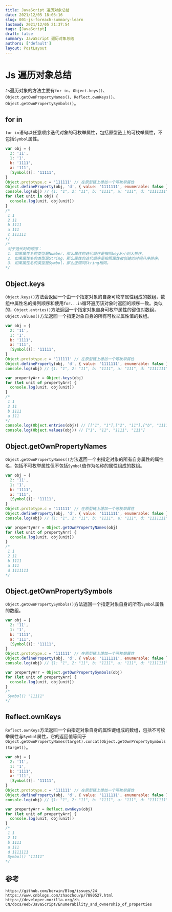 ```yaml
---
title: JavaScript 遍历对象总结
date: 2021/12/05 18:03:16
slug: 001-js-foreach-summary-learn
lastmod: 2021/12/05 21:37:54
tags: [JavaScript]
draft: false
summary: JavaScript 遍历对象总结
authors: ['default']
layout: PostLayout
---
```


# Js 遍历对象总结

`Js`遍历对象的方法主要有`for in`、`Object.keys()`、`Object.getOwnPropertyNames()`、`Reflect.ownKeys()`、`Object.getOwnPropertySymbols()`。

## for in

`for in`语句以任意顺序迭代对象的可枚举属性，包括原型链上的可枚举属性，不包括`Symbol`属性。

```javascript
var obj = {
  2: '11',
  1: '1',
  b: '1111',
  a: '111',
  [Symbol()]: '11111',
}
Object.prototype.c = '111111' // 在原型链上增加一个可枚举属性
Object.defineProperty(obj, 'd', { value: '1111111', enumerable: false }) // 在obj上增加一个不可枚举属性
console.log(obj) // {1: "1", 2: "11", b: "1111", a: "111", d: "1111111", Symbol(): "11111"}
for (let unit in obj) {
  console.log(unit, obj[unit])
}
/* 
 1 1
 2 11
 b 1111
 a 111
 c 111111
*/
/*
 对于迭代时的顺序：
 1. 如果属性名的类型是Number，那么属性的迭代顺序是按照key从小到大排序。
 2. 如果属性名的类型是String，那么属性的迭代顺序是按照属性被创建的时间升序排序。
 3. 如果属性名的类型是Symbol，那么逻辑同String相同。
*/
```

## Object.keys

`Object.keys()`方法会返回一个由一个指定对象的自身可枚举属性组成的数组，数组中属性名的排列顺序和使用`for...in`循环遍历该对象时返回的顺序一致。类似的，`Object.entries()`方法返回一个指定对象自身可枚举属性的键值对数组，`Object.values()`方法返回一个指定对象自身的所有可枚举属性值的数组。

```javascript
var obj = {
  2: '11',
  1: '1',
  b: '1111',
  a: '111',
  [Symbol()]: '11111',
}
Object.prototype.c = '111111' // 在原型链上增加一个可枚举属性
Object.defineProperty(obj, 'd', { value: '1111111', enumerable: false }) // 在obj上增加一个不可枚举属性
console.log(obj) // {1: "1", 2: "11", b: "1111", a: "111", d: "1111111", Symbol(): "11111"}

var propertyArr = Object.keys(obj)
for (let unit of propertyArr) {
  console.log(unit, obj[unit])
}
/* 
 1 1
 2 11
 b 1111
 a 111
*/
console.log(Object.entries(obj)) // [["1", "1"],["2", "11"],["b", "1111"],["a", "111"]]
console.log(Object.values(obj)) // ["1", "11", "1111", "111"]
```

## Object.getOwnPropertyNames

`Object.getOwnPropertyNames()`方法返回一个由指定对象的所有自身属性的属性名，包括不可枚举属性但不包括`Symbol`值作为名称的属性组成的数组。

```javascript
var obj = {
  2: '11',
  1: '1',
  b: '1111',
  a: '111',
  [Symbol()]: '11111',
}
Object.prototype.c = '111111' // 在原型链上增加一个可枚举属性
Object.defineProperty(obj, 'd', { value: '1111111', enumerable: false }) // 在obj上增加一个不可枚举属性
console.log(obj) // {1: "1", 2: "11", b: "1111", a: "111", d: "1111111", Symbol(): "11111"}

var propertyArr = Object.getOwnPropertyNames(obj)
for (let unit of propertyArr) {
  console.log(unit, obj[unit])
}
/* 
 1 1
 2 11
 b 1111
 a 111
 d 1111111
*/
```

## Object.getOwnPropertySymbols

`Object.getOwnPropertySymbols()`方法返回一个指定对象自身的所有`Symbol`属性的数组。

```javascript
var obj = {
  2: '11',
  1: '1',
  b: '1111',
  a: '111',
  [Symbol()]: '11111',
}
Object.prototype.c = '111111' // 在原型链上增加一个可枚举属性
Object.defineProperty(obj, 'd', { value: '1111111', enumerable: false }) // 在obj上增加一个不可枚举属性
console.log(obj) // {1: "1", 2: "11", b: "1111", a: "111", d: "1111111", Symbol(): "11111"}

var propertyArr = Object.getOwnPropertySymbols(obj)
for (let unit of propertyArr) {
  console.log(unit, obj[unit])
}
/* 
 Symbol() "11111"
*/
```

## Reflect.ownKeys

`Reflect.ownKeys`方法返回一个由指定对象自身的属性键组成的数组，包括不可枚举属性与`Symbol`属性，它的返回值等同于`Object.getOwnPropertyNames(target).concat(Object.getOwnPropertySymbols(target))`。

```javascript
var obj = {
  2: '11',
  1: '1',
  b: '1111',
  a: '111',
  [Symbol()]: '11111',
}
Object.prototype.c = '111111' // 在原型链上增加一个可枚举属性
Object.defineProperty(obj, 'd', { value: '1111111', enumerable: false }) // 在obj上增加一个不可枚举属性
console.log(obj) // {1: "1", 2: "11", b: "1111", a: "111", d: "1111111", Symbol(): "11111"}

var propertyArr = Reflect.ownKeys(obj)
for (let unit of propertyArr) {
  console.log(unit, obj[unit])
}
/* 
 1 1
 2 11
 b 1111
 a 111
 d 1111111
 Symbol() "11111"
*/
```

## 参考

```
https://github.com/berwin/Blog/issues/24
https://www.cnblogs.com/zhaozhou/p/7890527.html
https://developer.mozilla.org/zh-CN/docs/Web/JavaScript/Enumerability_and_ownership_of_properties
```
